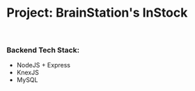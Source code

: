 # Project: BrainStation's InStock

<br/>

### Backend Tech Stack:
- NodeJS + Express
- KnexJS
- MySQL
